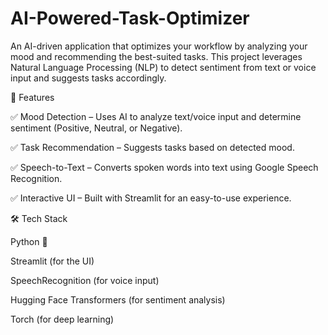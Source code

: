 # AI-Powered-Task-Optimizer
An AI-driven application that optimizes your workflow by analyzing your mood and recommending the best-suited tasks. This project leverages Natural Language Processing (NLP) to detect sentiment from text or voice input and suggests tasks accordingly.

🚀 Features

✅ Mood Detection – Uses AI to analyze text/voice input and determine sentiment (Positive, Neutral, or Negative).

✅ Task Recommendation – Suggests tasks based on detected mood.

✅ Speech-to-Text – Converts spoken words into text using Google Speech Recognition.

✅ Interactive UI – Built with Streamlit for an easy-to-use experience.

🛠️ Tech Stack

Python 🐍

Streamlit (for the UI)

SpeechRecognition (for voice input)

Hugging Face Transformers (for sentiment analysis)

Torch (for deep learning)
